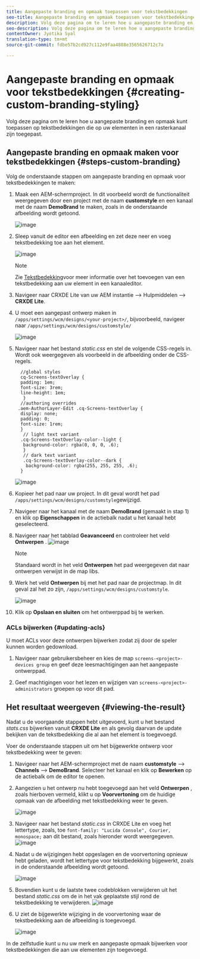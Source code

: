 ```yaml
---
title: Aangepaste branding en opmaak toepassen voor tekstbedekkingen
seo-title: Aangepaste branding en opmaak toepassen voor tekstbedekkingen
description: Volg deze pagina om te leren hoe u aangepaste branding en opmaak voor tekstbedekkingen kunt toepassen.
seo-description: Volg deze pagina om te leren hoe u aangepaste branding en opmaak voor tekstbedekkingen kunt toepassen.
contentOwner: Jyotika Syal
translation-type: tm+mt
source-git-commit: fdbe57b2cd927c112e9faa4888e3565626712c7a

---
```



# Aangepaste branding en opmaak voor tekstbedekkingen {#creating-custom-branding-styling}

Volg deze pagina om te leren hoe u aangepaste branding en opmaak kunt toepassen op tekstbedekkingen die op uw elementen in een rasterkanaal zijn toegepast.

## Aangepaste branding en opmaak maken voor tekstbedekkingen {#steps-custom-branding}

Volg de onderstaande stappen om aangepaste branding en opmaak voor tekstbedekkingen te maken:

1. Maak een AEM-schermproject. In dit voorbeeld wordt de functionaliteit weergegeven door een project met de naam **customstyle** en een kanaal met de naam **DemoBrand** te maken, zoals in de onderstaande afbeelding wordt getoond.

   ![image](/help/user-guide/assets/custom-brand/custom-brand1.png)

1. Sleep vanuit de editor een afbeelding en zet deze neer en voeg tekstbedekking toe aan het element.

   ![image](/help/user-guide/assets/custom-brand/custom-brand2.png)

   >[!NOTE]
   >Zie [Tekstbedekking](/help/user-guide/text-overlay.md)voor meer informatie over het toevoegen van een tekstbedekking aan uw element in een kanaaleditor.

1. Navigeer naar CRXDE Lite van uw AEM instantie —> Hulpmiddelen —> **CRXDE Lite**.

1. U moet een aangepast ontwerp maken in `/apps/settings/wcm/designs/<your-project>/`, bijvoorbeeld, navigeer naar `/apps/settings/wcm/designs/customstyle/`

   ![image](/help/user-guide/assets/custom-brand/custom-brand3.png)

1. Navigeer naar het bestand *static.css* en stel de volgende CSS-regels in. Wordt ook weergegeven als voorbeeld in de afbeelding onder de CSS-regels.

   ```shell
     //global styles
     cq-Screens-textOverlay {
     padding: 1em;
     font-size: 3rem;
     line-height: 1em;
      }
     //authoring overrides
    .aem-AuthorLayer-Edit .cq-Screens-textOverlay {
     display: none;
     padding: 0;
     font-size: 1rem;
     }
      // light text variant
     .cq-Screens-textOverlay-color--light {
      background-color: rgba(0, 0, 0, .6);
      }
      // dark text variant
      .cq-Screens-textOverlay-color--dark {
       background-color: rgba(255, 255, 255, .6);
     }
   ```
   ![image](/help/user-guide/assets/custom-brand/custom-brand4.png)

1. Kopieer het pad naar uw project. In dit geval wordt het pad `/apps/settings/wcm/designs/customstyle`gewijzigd.

1. Navigeer naar het kanaal met de naam **DemoBrand** (gemaakt in stap 1) en klik op **Eigenschappen** in de actiebalk nadat u het kanaal hebt geselecteerd.

1. Navigeer naar het tabblad **Geavanceerd** en controleer het veld **Ontwerpen** .
   ![image](/help/user-guide/assets/custom-brand/custom-brand5.png)

   >[!NOTE]
   >Standaard wordt in het veld **Ontwerpen** het pad weergegeven dat naar ontwerpen verwijst in de map libs.

1. Werk het veld **Ontwerpen** bij met het pad naar de projectmap. In dit geval zal het zo zijn, `/apps/settings/wcm/designs/customstyle`.

   ![image](/help/user-guide/assets/custom-brand/custom-brand6.png)

1. Klik op **Opslaan en sluiten** om het ontwerppad bij te werken.

### ACLs bijwerken {#updating-acls}

U moet ACLs voor deze ontwerpen bijwerken zodat zij door de speler kunnen worden gedownload.

1. Navigeer naar gebruikersbeheer en kies de map `screens-<project>-devices group` en geef deze leesmachtigingen aan het aangepaste ontwerppad.

1. Geef machtigingen voor het lezen en wijzigen van `screens-<project>-administrators` groepen op voor dit pad.

## Het resultaat weergeven {#viewing-the-result}

Nadat u de voorgaande stappen hebt uitgevoerd, kunt u het bestand *stats.css* bijwerken vanuit **CRXDE Lite** en als gevolg daarvan de update bekijken van de tekstbedekking die al aan het element is toegevoegd.

Voer de onderstaande stappen uit om het bijgewerkte ontwerp voor tekstbedekking weer te geven:

1. Navigeer naar het AEM-schermproject met de naam **customstyle** —> **Channels** —> **DemoBrand**. Selecteer het kanaal en klik op **Bewerken** op de actiebalk om de editor te openen.

1. Aangezien u het ontwerp nu hebt toegevoegd aan het veld **Ontwerpen** , zoals hierboven vermeld, klikt u op **Voorvertoning** om de huidige opmaak van de afbeelding met tekstbedekking weer te geven.

   ![image](/help/user-guide/assets/custom-brand/custom-brand7.png)

1. Navigeer naar het bestand *static.css* in CRXDE Lite en voeg het lettertype, zoals, toe `font-family: "Lucida Console", Courier, monospace;` aan dit bestand, zoals hieronder wordt weergegeven.
   ![image](/help/user-guide/assets/custom-brand/custom-brand8.png)

1. Nadat u de wijzigingen hebt opgeslagen en de voorvertoning opnieuw hebt geladen, wordt het lettertype voor tekstbedekking bijgewerkt, zoals in de onderstaande afbeelding wordt getoond.

   ![image](/help/user-guide/assets/custom-brand/custom-brand9.png)

1. Bovendien kunt u de laatste twee codeblokken verwijderen uit het bestand *static.css* om de in het vak geplaatste stijl rond de tekstbedekking te verwijderen.
   ![image](/help/user-guide/assets/custom-brand/custom-brand10.png)

1. U ziet de bijgewerkte wijziging in de voorvertoning waar de tekstbedekking aan de afbeelding is toegevoegd.

   ![image](/help/user-guide/assets/custom-brand/custom-brand11.png)

In de zelfstudie kunt u nu uw merk en aangepaste opmaak bijwerken voor tekstbedekkingen die aan uw elementen zijn toegevoegd.









